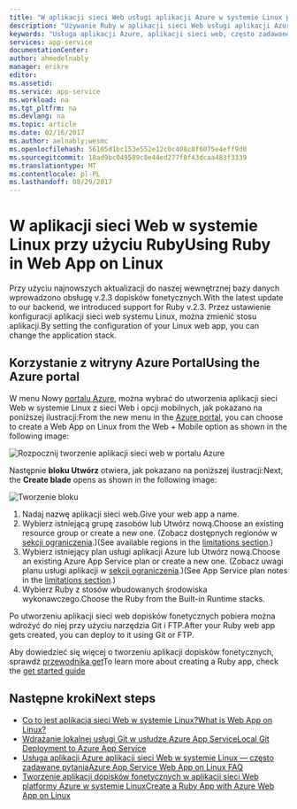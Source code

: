 ```yaml
---
title: "W aplikacji sieci Web usługi aplikacji Azure w systemie Linux przy użyciu Ruby | Dokumentacja firmy Microsoft"
description: "Używanie Ruby w aplikacji sieci Web usługi aplikacji Azure w systemie Linux."
keywords: "Usługa aplikacji Azure, aplikacji sieci web, często zadawane pytania, linux, oss, ruby"
services: app-service
documentationCenter: 
author: ahmedelnably
manager: erikre
editor: 
ms.assetid: 
ms.service: app-service
ms.workload: na
ms.tgt_pltfrm: na
ms.devlang: na
ms.topic: article
ms.date: 02/16/2017
ms.author: aelnably;wesmc
ms.openlocfilehash: 56105d1bc153e552e12c0c408c8f6075e4eff9d0
ms.sourcegitcommit: 18ad9bc049589c8e44ed277f8f43dcaa483f3339
ms.translationtype: MT
ms.contentlocale: pl-PL
ms.lasthandoff: 08/29/2017
---
```

# <a name="using-ruby-in-web-app-on-linux"></a><span data-ttu-id="e13b5-104">W aplikacji sieci Web w systemie Linux przy użyciu Ruby</span><span class="sxs-lookup"><span data-stu-id="e13b5-104">Using Ruby in Web App on Linux</span></span> #

<span data-ttu-id="e13b5-105">Przy użyciu najnowszych aktualizacji do naszej wewnętrznej bazy danych wprowadzono obsługę v.2.3 dopisków fonetycznych.</span><span class="sxs-lookup"><span data-stu-id="e13b5-105">With the latest update to our backend, we introduced support for Ruby v.2.3.</span></span> <span data-ttu-id="e13b5-106">Przez ustawienie konfiguracji aplikacji sieci web systemu Linux, można zmienić stosu aplikacji.</span><span class="sxs-lookup"><span data-stu-id="e13b5-106">By setting the configuration of your Linux web app, you can change the application stack.</span></span>

## <a name="using-the-azure-portal"></a><span data-ttu-id="e13b5-107">Korzystanie z witryny Azure Portal</span><span class="sxs-lookup"><span data-stu-id="e13b5-107">Using the Azure portal</span></span> ##

<span data-ttu-id="e13b5-108">W menu Nowy [portalu Azure](https://portal.azure.com), można wybrać do utworzenia aplikacji sieci Web w systemie Linux z sieci Web i opcji mobilnych, jak pokazano na poniższej ilustracji:</span><span class="sxs-lookup"><span data-stu-id="e13b5-108">From the new menu in the [Azure portal](https://portal.azure.com), you can choose to create a Web App on Linux from the Web + Mobile option as shown in the following image:</span></span>

![Rozpocznij tworzenie aplikacji sieci web w portalu Azure][1]

<span data-ttu-id="e13b5-110">Następnie **bloku Utwórz** otwiera, jak pokazano na poniższej ilustracji:</span><span class="sxs-lookup"><span data-stu-id="e13b5-110">Next, the **Create blade** opens as shown in the following image:</span></span>

![Tworzenie bloku][2]

1. <span data-ttu-id="e13b5-112">Nadaj nazwę aplikacji sieci web.</span><span class="sxs-lookup"><span data-stu-id="e13b5-112">Give your web app a name.</span></span>
2. <span data-ttu-id="e13b5-113">Wybierz istniejącą grupę zasobów lub Utwórz nową.</span><span class="sxs-lookup"><span data-stu-id="e13b5-113">Choose an existing resource group or create a new one.</span></span> <span data-ttu-id="e13b5-114">(Zobacz dostępnych regionów w [sekcji ograniczenia](app-service-linux-intro.md).)</span><span class="sxs-lookup"><span data-stu-id="e13b5-114">(See available regions in the [limitations section](app-service-linux-intro.md).)</span></span>
3. <span data-ttu-id="e13b5-115">Wybierz istniejący plan usługi aplikacji Azure lub Utwórz nową.</span><span class="sxs-lookup"><span data-stu-id="e13b5-115">Choose an existing Azure App Service plan or create a new one.</span></span> <span data-ttu-id="e13b5-116">(Zobacz uwagi planu usługi aplikacji w [sekcji ograniczenia](app-service-linux-intro.md).)</span><span class="sxs-lookup"><span data-stu-id="e13b5-116">(See App Service plan notes in the [limitations section](app-service-linux-intro.md).)</span></span>
4. <span data-ttu-id="e13b5-117">Wybierz Ruby z stosów wbudowanych środowiska wykonawczego.</span><span class="sxs-lookup"><span data-stu-id="e13b5-117">Choose the Ruby from the Built-in Runtime stacks.</span></span>

<span data-ttu-id="e13b5-118">Po utworzeniu aplikacji sieci web dopisków fonetycznych pobiera można wdrożyć do niej przy użyciu narzędzia Git i FTP.</span><span class="sxs-lookup"><span data-stu-id="e13b5-118">After your Ruby web app gets created, you can deploy to it using Git or FTP.</span></span>

<span data-ttu-id="e13b5-119">Aby dowiedzieć się więcej o tworzeniu aplikacji dopisków fonetycznych, sprawdź [przewodnika get](app-service-linux-ruby-get-started.md)</span><span class="sxs-lookup"><span data-stu-id="e13b5-119">To learn more about creating a Ruby app, check the [get started guide](app-service-linux-ruby-get-started.md)</span></span>

## <a name="next-steps"></a><span data-ttu-id="e13b5-120">Następne kroki</span><span class="sxs-lookup"><span data-stu-id="e13b5-120">Next steps</span></span>
* [<span data-ttu-id="e13b5-121">Co to jest aplikacja sieci Web w systemie Linux?</span><span class="sxs-lookup"><span data-stu-id="e13b5-121">What is Web App on Linux?</span></span>](app-service-linux-intro.md)
* [<span data-ttu-id="e13b5-122">Wdrażanie lokalnej usługi Git w usłudze Azure App Service</span><span class="sxs-lookup"><span data-stu-id="e13b5-122">Local Git Deployment to Azure App Service</span></span>](app-service-deploy-local-git.md)
* [<span data-ttu-id="e13b5-123">Usługa aplikacji Azure aplikacji sieci Web w systemie Linux — często zadawane pytania</span><span class="sxs-lookup"><span data-stu-id="e13b5-123">Azure App Service Web App on Linux FAQ</span></span>](app-service-linux-faq.md)
* [<span data-ttu-id="e13b5-124">Tworzenie aplikacji dopisków fonetycznych w aplikacji sieci Web platformy Azure w systemie Linux</span><span class="sxs-lookup"><span data-stu-id="e13b5-124">Create a Ruby App with Azure Web App on Linux</span></span>](app-service-linux-ruby-get-started.md)

<!--Image references-->
[1]: ./media/app-service-linux-using-ruby/New-Linux.png
[2]: ./media/app-service-linux-using-ruby/Ruby-UX.png